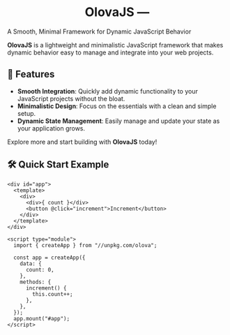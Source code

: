 <div style="text-align: center;">
  <h1>OlovaJS &mdash;</h1>
</div>
<p>A Smooth, Minimal Framework for Dynamic JavaScript Behavior</p>

<p><strong>OlovaJS</strong> is a lightweight and minimalistic JavaScript framework that makes dynamic behavior easy to manage and integrate into your web projects.</p>

<h2>🚀 Features</h2>
<ul>
  <li><strong>Smooth Integration</strong>: Quickly add dynamic functionality to your JavaScript projects without the bloat.</li>
  <li><strong>Minimalistic Design</strong>: Focus on the essentials with a clean and simple setup.</li>
  <li><strong>Dynamic State Management</strong>: Easily manage and update your state as your application grows.</li>
</ul>

<p>Explore more and start building with <strong>OlovaJS</strong> today!</p>

<h2>🛠️ Quick Start Example</h2>

<pre><code>&lt;div id="app"&gt;
  &lt;template&gt;
    &lt;div&gt;
      &lt;div&gt;{ count }&lt;/div&gt;
      &lt;button @click="increment"&gt;Increment&lt;/button&gt;
    &lt;/div&gt;
  &lt;/template&gt;
&lt;/div&gt;

&lt;script type="module"&gt;
  import { createApp } from "//unpkg.com/olova";

  const app = createApp({
    data: {
      count: 0,
    },
    methods: {
      increment() {
        this.count++;
      },
    },
  });
  app.mount("#app");
&lt;/script&gt;
</code></pre>
